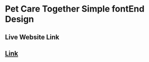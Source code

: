 # Pet Care Together Simple fontEnd Design


## Live Website Link
## [Link](https://pet-care-together.netlify.app/)

